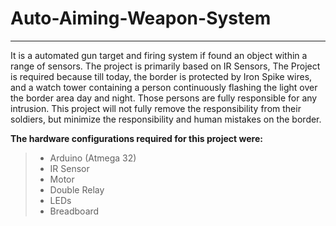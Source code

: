# Auto-Aiming-Weapon-System
<hr>

It is a automated gun target and firing system if found an object within a range of sensors. The project is primarily based on IR Sensors, The Project is required because till today, the border is protected by Iron Spike wires, and a watch tower containing a person continuously flashing the light over the border area day and night. Those persons are fully responsible for any intrusion. This project will not fully remove the responsibility from their soldiers, but minimize the responsibility and human mistakes on the border. 

**The hardware configurations required for this project were:**
> - Arduino (Atmega 32)
> - IR Sensor
> - Motor
> - Double Relay
> - LEDs
> - Breadboard



